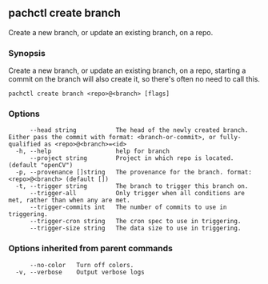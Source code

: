 ## pachctl create branch

Create a new branch, or update an existing branch, on a repo.

### Synopsis

Create a new branch, or update an existing branch, on a repo, starting a commit on the branch will also create it, so there's often no need to call this.

```
pachctl create branch <repo>@<branch> [flags]
```

### Options

```
      --head string           The head of the newly created branch. Either pass the commit with format: <branch-or-commit>, or fully-qualified as <repo>@<branch>=<id>
  -h, --help                  help for branch
      --project string        Project in which repo is located. (default "openCV")
  -p, --provenance []string   The provenance for the branch. format: <repo>@<branch> (default [])
  -t, --trigger string        The branch to trigger this branch on.
      --trigger-all           Only trigger when all conditions are met, rather than when any are met.
      --trigger-commits int   The number of commits to use in triggering.
      --trigger-cron string   The cron spec to use in triggering.
      --trigger-size string   The data size to use in triggering.
```

### Options inherited from parent commands

```
      --no-color   Turn off colors.
  -v, --verbose    Output verbose logs
```

